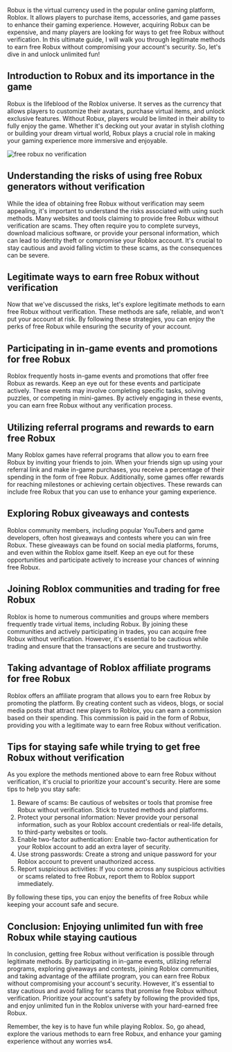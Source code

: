 Robux is the virtual currency used in the popular online gaming platform, Roblox. It allows players to purchase items, accessories, and game passes to enhance their gaming experience. However, acquiring Robux can be expensive, and many players are looking for ways to get free Robux without verification. In this ultimate guide, I will walk you through legitimate methods to earn free Robux without compromising your account's security. So, let's dive in and unlock unlimited fun!

## Introduction to Robux and its importance in the game

Robux is the lifeblood of the Roblox universe. It serves as the currency that allows players to customize their avatars, purchase virtual items, and unlock exclusive features. Without Robux, players would be limited in their ability to fully enjoy the game. Whether it's decking out your avatar in stylish clothing or building your dream virtual world, Robux plays a crucial role in making your gaming experience more immersive and enjoyable.

<img src="https://i.ytimg.com/vi/1zUr8vDZQ40/maxresdefault.jpg" alt="free robux no verification" style="max-width: 100%;">

## Understanding the risks of using free Robux generators without verification

While the idea of obtaining free Robux without verification may seem appealing, it's important to understand the risks associated with using such methods. Many websites and tools claiming to provide free Robux without verification are scams. They often require you to complete surveys, download malicious software, or provide your personal information, which can lead to identity theft or compromise your Roblox account. It's crucial to stay cautious and avoid falling victim to these scams, as the consequences can be severe.

## Legitimate ways to earn free Robux without verification

Now that we've discussed the risks, let's explore legitimate methods to earn free Robux without verification. These methods are safe, reliable, and won't put your account at risk. By following these strategies, you can enjoy the perks of free Robux while ensuring the security of your account.

## Participating in in-game events and promotions for free Robux

Roblox frequently hosts in-game events and promotions that offer free Robux as rewards. Keep an eye out for these events and participate actively. These events may involve completing specific tasks, solving puzzles, or competing in mini-games. By actively engaging in these events, you can earn free Robux without any verification process.

## Utilizing referral programs and rewards to earn free Robux

Many Roblox games have referral programs that allow you to earn free Robux by inviting your friends to join. When your friends sign up using your referral link and make in-game purchases, you receive a percentage of their spending in the form of free Robux. Additionally, some games offer rewards for reaching milestones or achieving certain objectives. These rewards can include free Robux that you can use to enhance your gaming experience.

## Exploring Robux giveaways and contests

Roblox community members, including popular YouTubers and game developers, often host giveaways and contests where you can win free Robux. These giveaways can be found on social media platforms, forums, and even within the Roblox game itself. Keep an eye out for these opportunities and participate actively to increase your chances of winning free Robux.

## Joining Roblox communities and trading for free Robux

Roblox is home to numerous communities and groups where members frequently trade virtual items, including Robux. By joining these communities and actively participating in trades, you can acquire free Robux without verification. However, it's essential to be cautious while trading and ensure that the transactions are secure and trustworthy.

## Taking advantage of Roblox affiliate programs for free Robux

Roblox offers an affiliate program that allows you to earn free Robux by promoting the platform. By creating content such as videos, blogs, or social media posts that attract new players to Roblox, you can earn a commission based on their spending. This commission is paid in the form of Robux, providing you with a legitimate way to earn free Robux without verification.

## Tips for staying safe while trying to get free Robux without verification

As you explore the methods mentioned above to earn free Robux without verification, it's crucial to prioritize your account's security. Here are some tips to help you stay safe:

1. Beware of scams: Be cautious of websites or tools that promise free Robux without verification. Stick to trusted methods and platforms.
2. Protect your personal information: Never provide your personal information, such as your Roblox account credentials or real-life details, to third-party websites or tools.
3. Enable two-factor authentication: Enable two-factor authentication for your Roblox account to add an extra layer of security.
4. Use strong passwords: Create a strong and unique password for your Roblox account to prevent unauthorized access.
5. Report suspicious activities: If you come across any suspicious activities or scams related to free Robux, report them to Roblox support immediately.

By following these tips, you can enjoy the benefits of free Robux while keeping your account safe and secure.

## Conclusion: Enjoying unlimited fun with free Robux while staying cautious

In conclusion, getting free Robux without verification is possible through legitimate methods. By participating in in-game events, utilizing referral programs, exploring giveaways and contests, joining Roblox communities, and taking advantage of the affiliate program, you can earn free Robux without compromising your account's security. However, it's essential to stay cautious and avoid falling for scams that promise free Robux without verification. Prioritize your account's safety by following the provided tips, and enjoy unlimited fun in the Roblox universe with your hard-earned free Robux.


Remember, the key is to have fun while playing Roblox. So, go ahead, explore the various methods to earn free Robux, and enhance your gaming experience without any worries ws4.
